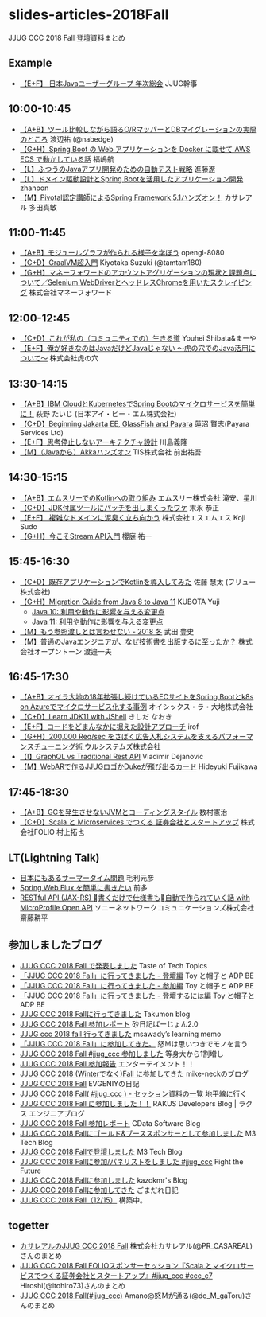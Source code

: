 # slides-articles-2018Fall
JJUG CCC 2018 Fall 登壇資料まとめ

## Example
- [【E+F】 日本Javaユーザーグループ 年次総会](https://www.slideshare.net/jjug/java-2018-98886645) JJUG幹事

## 10:00-10:45
- [【A+B】ツール比較しながら語るO/RマッパーとDBマイグレーションの実際のところ](https://www.slideshare.net/nabedge/ordb) 渡辺祐 (@nabedge)
- [【G+H】Spring Boot の Web アプリケーションを Docker に載せて AWS ECS で動かしている話](https://www.slideshare.net/JSUXDesign/spring-boot-web-docker-aws-ecs) 福嶋航
- [【L】ふつうのJavaアプリ開発のための自動テスト戦略](https://speakerdeck.com/rshindo/jjug-ccc-2018-fall) 進藤遼
- [【L】ドメイン駆動設計とSpring Bootを活用したアプリケーション開発](https://speakerdeck.com/zhanpon/ddd-and-spring-boot) zhanpon
- [【M】Pivotal認定講師によるSpring Framework 5.1ハンズオン！](https://qiita.com/suke_masa/items/44463518fdbbc13e0087) カサレアル 多田真敏


## 11:00-11:45
- [【A+B】モジュールグラフが作られる様子を学ぼう](https://qiita.com/opengl-8080/items/bcac846ba604a86fc4d4) opengl-8080
- [【C+D】GraalVM超入門](https://www.slideshare.net/tamrin69/getting-started-graalvm) Kiyotaka Suzuki (@tamtam180)
- [【G+H】マネーフォワードのアカウントアグリゲーションの現状と課題点について／Selenium WebDriverとヘッドレスChromeを用いたスクレイピング](https://speakerdeck.com/tksh_n6o/jjug-2018-fall-mf2) 株式会社マネーフォワード


## 12:00-12:45
- [【C+D】これが私の（コミュニティでの）生きる道](https://speakerdeck.com/yangping0211/jjug-ccc-2018-fall) Youhei Shibata&まーや
- [【E+F】俺が好きなのはJavaだけどJavaじゃない ～虎の穴でのJava活用について～](https://speakerdeck.com/toranoana/an-gahao-kinafalsehajavadakedojavaziyanai-hu-falsexue-defalsejavahuo-yong-nituite) 株式会社虎の穴


## 13:30-14:15
- [【A+B】IBM CloudとKubernetesでSpring Bootのマイクロサービスを簡単に！](https://speakerdeck.com/taijihagino/java-spring-boot-with-kubernetes-on-ibm-cloud) 萩野 たいじ (日本アイ・ビー・エム株式会社)
- [【C+D】Beginning Jakarta EE, GlassFish and Payara](https://www.slideshare.net/khasunuma/beginning-jakartaeeglassfishpayara) 蓮沼 賢志(Payara Services Ltd)
- [【E+F】思考停止しないアーキテクチャ設計](https://www.slideshare.net/kawasima/jjug-ccc-2018-fall) 川島義隆
- [【M】（Javaから）Akkaハンズオン](https://www.slideshare.net/yugolf/akka-handson-with-java-125934401) TIS株式会社 前出祐吾


## 14:30-15:15
- [【A+B】エムスリーでのKotlinへの取り組み](https://speakerdeck.com/m3_engineering/jjug-ccc-2018fall-kotlin-in-m3) エムスリー株式会社 滝安、星川
- [【C+D】JDK付属ツールにパッチを出しまくったワケ](https://www.slideshare.net/YaSuenag/jdk-125949908) 末永 恭正
- [【E+F】 複雑なドメインに泥臭く立ち向かう](https://speakerdeck.com/sukun1899/fu-za-nadomeinnini-chou-kuli-tixiang-kau) 株式会社エスエムエス Koji Sudo
- [【G+H】今こそStream API入門](https://www.slideshare.net/skrb/stream-api-125945709) 櫻庭 祐一

## 15:45-16:30
- [【C+D】既存アプリケーションでKotlinを導入してみた](https://docs.google.com/presentation/d/1wTm_eSbsM2ihfz27QpSHzuRcCIhcRYKom-Vx_-FfUts/) 佐藤 慧太 (フリュー株式会社)
- [【G+H】Migration Guide from Java 8 to Java 11](https://www.slideshare.net/YujiKubota/migration-guide-from-java-8-to-java-11-jjug) KUBOTA Yuji
    - [Java 10: 利用や動作に影響を与える変更点](https://gist.github.com/ykubota/3afcfdac5b252bd31ae8c14b54b5d32f)
    - [Java 11: 利用や動作に影響を与える変更点](https://gist.github.com/ykubota/b37a62de579dc92d02c9483974160c67)
- [【M】もう参照渡しとは言わせない - 2018 冬](https://speakerdeck.com/mdstoy/do-not-let-anyone-say-pass-by-reference) 武田 豊史
- [【M】普通のJavaエンジニアが、なぜ技術書を出版するに至ったか？](https://www.slideshare.net/navekazu/java-126056723) 株式会社オープントーン 渡邉一夫


## 16:45-17:30
- [【A+B】オイラ大地の18年拡張し続けているECサイトをSpring Bootとk8s on Azureでマイクロサービス化する事例](https://www.slideshare.net/hiroakikobayashi1806/18ecspring-bootk8s-on-azure) オイシックス・ラ・大地株式会社
- [【C+D】Learn JDK11 with JShell](https://qiita.com/nowokay/items/80e8ccd50f6749846dd6) きしだ なおき
- [【E+F】コードをどまんなかに据えた設計アプローチ](https://speakerdeck.com/irof/kodowodomannakaniju-etashe-ji-apuroti) irof
- [【G+H】200,000 Req/sec をさばく広告入札システムを支えるパフォーマンスチューニング術 ](https://www.slideshare.net/hiroiso/200000-reqsec) ウルシステムズ株式会社
- [【I】GraphQL vs Traditional Rest API](https://www.slideshare.net/VladimirDejanovic2/graphql-vs-traditional-rest-api-geecon-prague-2018) Vladimir Dejanovic
- [【M】WebARで作るJJUGロゴかDukeが飛び出るカード](https://www.slideshare.net/hfujikawa77/webar-duke-126078786) Hideyuki Fujikawa

## 17:45-18:30
- [【A+B】GCを発生させないJVMとコーディングスタイル](https://www.slideshare.net/kenjikazumura/gcjvm) 数村憲治
- [【C+D】Scala と Microservices でつくる 証券会社とスタートアップ](https://speakerdeck.com/mura_mi/folio-in-jjug-ccc-2018-fall) 株式会社FOLIO 村上拓也

## LT(Lightning Talk)

- [日本にもあるサーマータイム問題](https://qiita.com/m_mouri/items/10bd97f0dd38a966bce2) 毛利元彦
- [Spring Web Flux を簡単に書きたい](https://www.slideshare.net/kentaromaeda581/writing-spring-webflux-more-esay-with-kotlin) 前多
- [RESTful API (JAX-RS) 書くだけで仕様書も自動で作られていく話 with MicroProfile Open API](https://www.slideshare.net/KoheiSaito2/restful-api-jaxrs-with-microprofile-open-api) ソニーネットワークコミュニケーションズ株式会社 齋藤耕平

## 参加しましたブログ
- [JJUG CCC 2018 Fall で発表しました](http://acro-engineer.hatenablog.com/entry/2018/12/17/110000) Taste of Tech Topics
- [「JJUG CCC 2018 Fall」に行ってきました - 登壇編](https://mdstoy.hatenablog.com/entry/2018/12/17/001005) Toy と帽子と ADP BE
- [「JJUG CCC 2018 Fall」に行ってきました - 参加編](https://mdstoy.hatenablog.com/entry/2018/12/17/235639) Toy と帽子と ADP BE
- [「JJUG CCC 2018 Fall」に行ってきました - 登壇するには編](https://mdstoy.hatenablog.com/entry/2018/12/19/002732) Toy と帽子と ADP BE
- [JJUG CCC 2018 Fallに行ってきました](https://takumon.com/2018/12/16/) Takumon blog
- [JJUG CCC 2018 Fall 参加レポート](http://sunadiary.hatenablog.com/entry/2018/12/17/003904) 砂日記ばーじょん2.0
- [JJUG ccc 2018 fall 行ってきました](http://msawady.hatenablog.com/entry/2018/12/16/235856) msawady’s learning memo
- [「JJUG CCC 2018 Fall」に参加してきた。](http://do-m-gatoru.hatenablog.com/entry/2018/12/16/021919) 怒Ｍは思いつきでモノを言う
- [JJUG CCC 2018 Fall #jjug_ccc 参加しました](https://alek3.hatenablog.com/entry/2018/12/16/160219) 等身大から1割増し
- [JJUG CCC 2018 Fall 参加報告](http://suzaku-tec.hatenadiary.jp/entry/2018/12/16/145207) エンターテイメント！！
- [JJUG CCC 2018 (Winterでなく)Fall に参加してきた](https://mike-neck.hatenadiary.com/entry/jjug-ccc-2018-fall) mike-neckのブログ
- [JJUG CCC 2018 Fall](http://evgeniy.hatenablog.com/entry/2018/12/17/220233) EVGENIYの日記
- [JJUG CCC 2018 Fall( #jjug_ccc ) - セッション資料の一覧](http://d.hatena.ne.jp/chiheisen/20181215/1544897520) 地平線に行く
- [JJUG CCC 2018 Fall に参加しました！！](http://tech-blog.rakus.co.jp/entry/20181218/it-event/java/jjug) RAKUS Developers Blog | ラクス エンジニアブログ
- [JJUG CCC 2018 Fall 参加レポート](https://www.cdatablog.jp/entry/2018/12/18/175151) CData Software Blog
- [JJUG CCC 2018 Fallにゴールド&ブーススポンサーとして参加しました](https://www.m3tech.blog/entry/jjug-ccc-2018fall) M3 Tech Blog
- [JJUG CCC 2018 Fallで登壇しました](https://www.m3tech.blog/entry/jjug-ccc-2018fall-session) M3 Tech Blog
- [JJUG CCC 2018 Fallに参加/パネリストをしました #jjug_ccc](https://www.sakatakoichi.com/entry/jjugccc2018fall) Fight the Future
- [JJUG CCC 2018 Fallに参加しました](https://kazokmr.hatenablog.com/entry/2018/12/21/212809) kazokmr's Blog
- [JJUG CCC 2018 Fallに参加してきた](https://dhirabayashi.hatenablog.com/entry/2018/12/22/235556) ごまだれ日記
- [JJUG CCC 2018 Fall（12/15）](https://hmatsu47.hatenablog.com/entry/2018/12/23/132740) 構築中。

## togetter
- [カサレアルのJJUG CCC 2018 Fall](https://togetter.com/li/1299277) 株式会社カサレアル(@PR_CASAREAL)さんのまとめ
- [JJUG CCC 2018 Fall FOLIOスポンサーセッション『Scala とマイクロサービスでつくる証券会社とスタートアップ』#jjug_ccc #ccc_c7](https://togetter.com/li/1298910) Hiroshi(@itohiro73)さんのまとめ
- [JJUG CCC 2018 Fall(#jjug_ccc)](https://togetter.com/li/1298723) Amano@怒Ｍが通る(@do_M_gaToru)さんのまとめ

